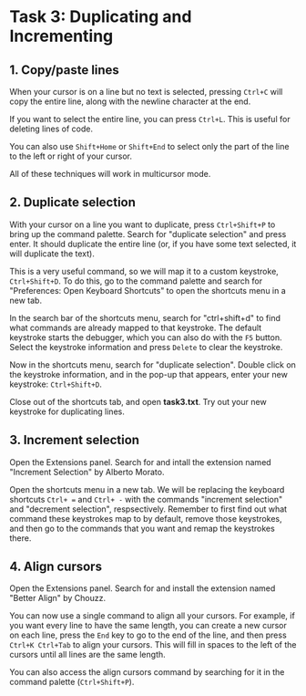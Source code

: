 # Task 3: Duplicating and Incrementing

## 1. Copy/paste lines
When your cursor is on a line but no text is selected, pressing `Ctrl+C` will copy the entire line, along with the newline character at the end.

If you want to select the entire line, you can press `Ctrl+L`. This is useful for deleting lines of code.

You can also use `Shift+Home` or `Shift+End` to select only the part of the line to the left or right of your cursor.

All of these techniques will work in multicursor mode.

## 2. Duplicate selection
With your cursor on a line you want to duplicate, press `Ctrl+Shift+P` to bring up the command palette. Search for "duplicate selection" and press enter. It should duplicate the entire line (or, if you have some text selected, it will duplicate the text).

This is a very useful command, so we will map it to a custom keystroke, `Ctrl+Shift+D`. To do this, go to the command palette and search for "Preferences: Open Keyboard Shortcuts" to open the shortcuts menu in a new tab.

In the search bar of the shortcuts menu, search for "ctrl+shift+d" to find what commands are already mapped to that keystroke. The default keystroke starts the debugger, which you can also do with the `F5` button. Select the keystroke information and press `Delete` to clear the keystroke.

Now in the shortcuts menu, search for "duplicate selection". Double click on the keystroke information, and in the pop-up that appears, enter your new keystroke: `Ctrl+Shift+D`.

Close out of the shortcuts tab, and open **task3.txt**. Try out your new keystroke for duplicating lines.

## 3. Increment selection
Open the Extensions panel. Search for and intall the extension named "Increment Selection" by Alberto Morato.

Open the shortcuts menu in a new tab. We will be replacing the keyboard shortcuts `Ctrl+ =` and `Ctrl+ -` with the commands "increment selection" and "decrement selection", respsectively. Remember to first find out what command these keystrokes map to by default, remove those keystrokes, and then go to the commands that you want and remap the keystrokes there.

## 4. Align cursors
Open the Extensions panel. Search for and install the extension named "Better Align" by Chouzz.

You can now use a single command to align all your cursors. For example, if you want every line to have the same length, you can create a new cursor on each line, press the `End` key to go to the end of the line, and then press `Ctrl+K Ctrl+Tab` to align your cursors. This will fill in spaces to the left of the cursors until all lines are the same length.

You can also access the align cursors command by searching for it in the command palette (`Ctrl+Shift+P`).
